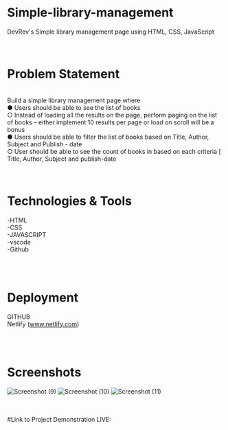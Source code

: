 # Simple-library-management
DevRev's Simple library management page using HTML, CSS, JavaScript
<br>
<br>
<br>


# Problem Statement
 <br /> 
Build a simple library management page where <br>
  ● Users should be able to see the list of books <br>
  ○ Instead of loading all the results on the page, perform paging on the list of books – either implement 10 results per page or load on scroll will be a bonus
 <br>  ● Users should be able to filter the list of books based on Title, Author, Subject and Publish - date
<br>   ○ User should be able to see the count of books in based on each criteria [ Title, Author, Subject and publish-date
 <br>
 <br>
 <br>


# Technologies & Tools
 -HTML <br>
 -CSS <br>
 -JAVASCRIPT <br>
 -vscode <br>
 -Github
 
<br>
<br>

# Deployment
GITHUB <br />
Netlify (www.netlify.com) <br />

 <br />  <br />
 # Screenshots
 ![Screenshot (9)](https://github.com/Veena200/DevRev-Library-Management/assets/83696712/ef906ddd-630d-4e6f-b7e9-5de9ada1354e)
![Screenshot (10)](https://github.com/Veena200/DevRev-Library-Management/assets/83696712/7d05a5d4-dd7d-4256-a807-55dedec3a1b8)
![Screenshot (11)](https://github.com/Veena200/DevRev-Library-Management/assets/83696712/6a41c472-fcad-4870-a5bf-a062594e190d)


  <br />  <br />
  #Link to Project Demonstration LIVE: <br />
  


  
